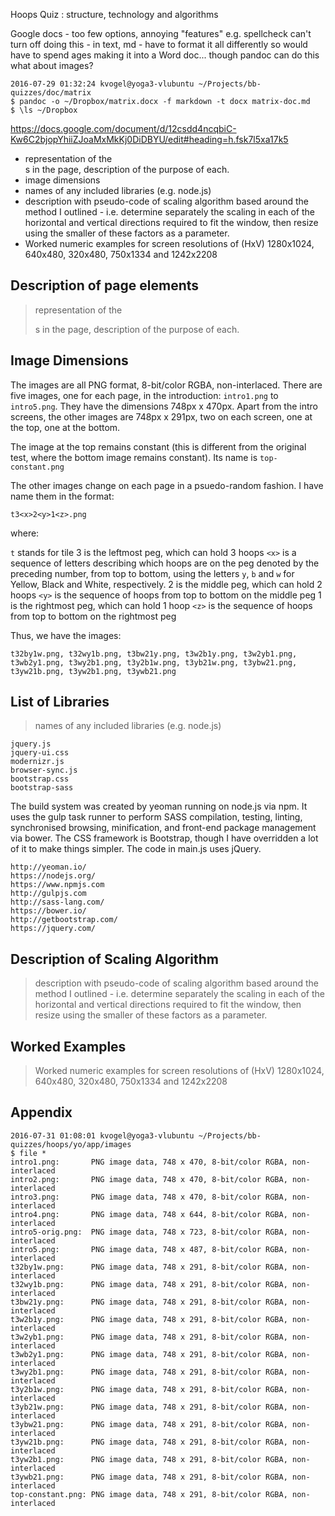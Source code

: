 Hoops Quiz : structure, technology and algorithms

Google docs - too few options, annoying "features" e.g. spellcheck can't turn off
doing this - in text, md - have to format it all differently so would have to spend ages making it into a Word doc...
though pandoc can do this
what about images?

    2016-07-29 01:32:24 kvogel@yoga3-vlubuntu ~/Projects/bb-quizzes/doc/matrix
    $ pandoc -o ~/Dropbox/matrix.docx -f markdown -t docx matrix-doc.md
    $ \ls ~/Dropbox

https://docs.google.com/document/d/12csdd4ncqbiC-Kw6C2bjopYhiiZJoaMxMkKj0DiDBYU/edit#heading=h.fsk7l5xa17k5

* representation of the <div>s in the page, description of the purpose of each.
* image dimensions
* names of any included libraries (e.g. node.js)
* description with pseudo-code of scaling algorithm based around the method I outlined - i.e. determine separately the scaling in each of the horizontal and vertical directions required to fit the window, then resize using the smaller of these factors as a parameter.
* Worked numeric examples for screen resolutions of (HxV) 1280x1024, 640x480, 320x480, 750x1334 and 1242x2208


## Description of page elements

>representation of the <div>s in the page, description of the purpose of each.




## Image Dimensions

The images are all PNG format, 8-bit/color RGBA, non-interlaced.
There are five images, one for each page, in the introduction: `intro1.png` to `intro5.png`. They have the dimensions 748px x 470px.
Apart from the intro screens, the other images are 748px x 291px, two on each screen, one at the top, one at the bottom.

The image at the top remains constant (this is different from the original test, where the bottom image remains constant). Its name is `top-constant.png`

The other images change on each page in a psuedo-random fashion. I have name them in the format:

    t3<x>2<y>1<z>.png

where:

`t` stands for tile
3 is the leftmost peg, which can hold 3 hoops
`<x>` is a sequence of letters describing which hoops are on the peg denoted by the preceding number, from top to bottom, using the letters `y`, `b` and `w` for Yellow, Black and White, respectively.
2 is the middle peg, which can hold 2 hoops
`<y>` is the sequence of hoops from top to bottom on the middle peg
1 is the rightmost peg, which can hold 1 hoop
`<z>` is the sequence of hoops from top to bottom on the rightmost peg

Thus, we have the images:

    t32by1w.png, t32wy1b.png, t3bw21y.png, t3w2b1y.png, t3w2yb1.png, t3wb2y1.png, t3wy2b1.png, t3y2b1w.png, t3yb21w.png, t3ybw21.png, t3yw21b.png, t3yw2b1.png, t3ywb21.png


## List of Libraries

>names of any included libraries (e.g. node.js)

    jquery.js
    jquery-ui.css
    modernizr.js
    browser-sync.js
    bootstrap.css
    bootstrap-sass

The build system was created by yeoman running on node.js via npm. It uses the gulp task runner to perform SASS compilation, testing, linting, synchronised browsing, minification, and front-end package management via bower. The CSS framework is Bootstrap, though I have overridden a lot of it to make things simpler. The code in main.js uses jQuery.

    http://yeoman.io/
    https://nodejs.org/
    https://www.npmjs.com
    http://gulpjs.com
    http://sass-lang.com/
    https://bower.io/
    http://getbootstrap.com/
    https://jquery.com/

## Description of Scaling Algorithm

>description with pseudo-code of scaling algorithm based around the method I outlined - i.e. determine separately the scaling in each of the horizontal and vertical directions required to fit the window, then resize using the smaller of these factors as a parameter.


## Worked Examples

>Worked numeric examples for screen resolutions of (HxV) 1280x1024, 640x480, 320x480, 750x1334 and 1242x2208

## Appendix

    2016-07-31 01:08:01 kvogel@yoga3-vlubuntu ~/Projects/bb-quizzes/hoops/yo/app/images
    $ file *
    intro1.png:       PNG image data, 748 x 470, 8-bit/color RGBA, non-interlaced
    intro2.png:       PNG image data, 748 x 470, 8-bit/color RGBA, non-interlaced
    intro3.png:       PNG image data, 748 x 470, 8-bit/color RGBA, non-interlaced
    intro4.png:       PNG image data, 748 x 644, 8-bit/color RGBA, non-interlaced
    intro5-orig.png:  PNG image data, 748 x 723, 8-bit/color RGBA, non-interlaced
    intro5.png:       PNG image data, 748 x 487, 8-bit/color RGBA, non-interlaced
    t32by1w.png:      PNG image data, 748 x 291, 8-bit/color RGBA, non-interlaced
    t32wy1b.png:      PNG image data, 748 x 291, 8-bit/color RGBA, non-interlaced
    t3bw21y.png:      PNG image data, 748 x 291, 8-bit/color RGBA, non-interlaced
    t3w2b1y.png:      PNG image data, 748 x 291, 8-bit/color RGBA, non-interlaced
    t3w2yb1.png:      PNG image data, 748 x 291, 8-bit/color RGBA, non-interlaced
    t3wb2y1.png:      PNG image data, 748 x 291, 8-bit/color RGBA, non-interlaced
    t3wy2b1.png:      PNG image data, 748 x 291, 8-bit/color RGBA, non-interlaced
    t3y2b1w.png:      PNG image data, 748 x 291, 8-bit/color RGBA, non-interlaced
    t3yb21w.png:      PNG image data, 748 x 291, 8-bit/color RGBA, non-interlaced
    t3ybw21.png:      PNG image data, 748 x 291, 8-bit/color RGBA, non-interlaced
    t3yw21b.png:      PNG image data, 748 x 291, 8-bit/color RGBA, non-interlaced
    t3yw2b1.png:      PNG image data, 748 x 291, 8-bit/color RGBA, non-interlaced
    t3ywb21.png:      PNG image data, 748 x 291, 8-bit/color RGBA, non-interlaced
    top-constant.png: PNG image data, 748 x 291, 8-bit/color RGBA, non-interlaced
